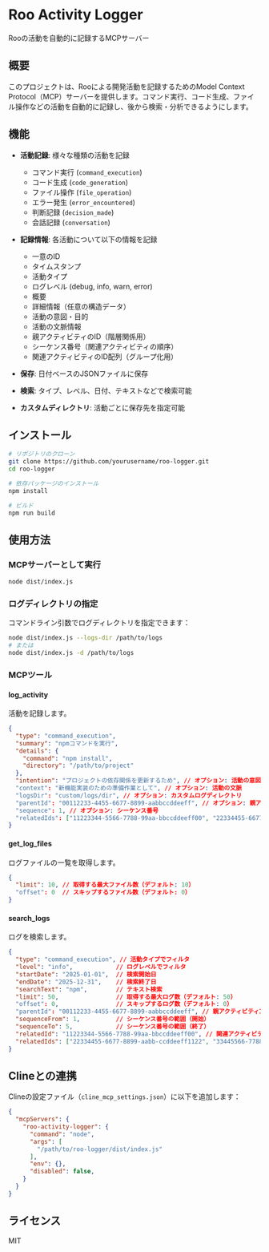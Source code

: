 # Roo Activity Logger

Rooの活動を自動的に記録するMCPサーバー

## 概要

このプロジェクトは、Rooによる開発活動を記録するためのModel Context Protocol（MCP）サーバーを提供します。コマンド実行、コード生成、ファイル操作などの活動を自動的に記録し、後から検索・分析できるようにします。

## 機能

- **活動記録**: 様々な種類の活動を記録
  - コマンド実行 (`command_execution`)
  - コード生成 (`code_generation`)
  - ファイル操作 (`file_operation`)
  - エラー発生 (`error_encountered`)
  - 判断記録 (`decision_made`)
  - 会話記録 (`conversation`)

- **記録情報**: 各活動について以下の情報を記録
  - 一意のID
  - タイムスタンプ
  - 活動タイプ
  - ログレベル (debug, info, warn, error)
  - 概要
  - 詳細情報（任意の構造データ）
  - 活動の意図・目的
  - 活動の文脈情報
  - 親アクティビティのID（階層関係用）
  - シーケンス番号（関連アクティビティの順序）
  - 関連アクティビティのID配列（グループ化用）

- **保存**: 日付ベースのJSONファイルに保存

- **検索**: タイプ、レベル、日付、テキストなどで検索可能

- **カスタムディレクトリ**: 活動ごとに保存先を指定可能

## インストール

```bash
# リポジトリのクローン
git clone https://github.com/yourusername/roo-logger.git
cd roo-logger

# 依存パッケージのインストール
npm install

# ビルド
npm run build
```

## 使用方法

### MCPサーバーとして実行

```bash
node dist/index.js
```

### ログディレクトリの指定

コマンドライン引数でログディレクトリを指定できます：

```bash
node dist/index.js --logs-dir /path/to/logs
# または
node dist/index.js -d /path/to/logs
```

### MCPツール

#### log_activity

活動を記録します。

```json
{
  "type": "command_execution",
  "summary": "npmコマンドを実行",
  "details": {
    "command": "npm install",
    "directory": "/path/to/project"
  },
  "intention": "プロジェクトの依存関係を更新するため", // オプション: 活動の意図・目的
  "context": "新機能実装のための準備作業として", // オプション: 活動の文脈
  "logsDir": "custom/logs/dir", // オプション: カスタムログディレクトリ
  "parentId": "00112233-4455-6677-8899-aabbccddeeff", // オプション: 親アクティビティID
  "sequence": 1, // オプション: シーケンス番号
  "relatedIds": ["11223344-5566-7788-99aa-bbccddeeff00", "22334455-6677-8899-aabb-ccddeeff1122"] // オプション: 関連アクティビティのID配列
}
```

#### get_log_files

ログファイルの一覧を取得します。

```json
{
  "limit": 10, // 取得する最大ファイル数（デフォルト: 10）
  "offset": 0  // スキップするファイル数（デフォルト: 0）
}
```

#### search_logs

ログを検索します。

```json
{
  "type": "command_execution", // 活動タイプでフィルタ
  "level": "info",            // ログレベルでフィルタ
  "startDate": "2025-01-01",  // 検索開始日
  "endDate": "2025-12-31",    // 検索終了日
  "searchText": "npm",        // テキスト検索
  "limit": 50,                // 取得する最大ログ数（デフォルト: 50）
  "offset": 0,                // スキップするログ数（デフォルト: 0）
  "parentId": "00112233-4455-6677-8899-aabbccddeeff", // 親アクティビティIDでフィルタ
  "sequenceFrom": 1,          // シーケンス番号の範囲（開始）
  "sequenceTo": 5,            // シーケンス番号の範囲（終了）
  "relatedId": "11223344-5566-7788-99aa-bbccddeeff00", // 関連アクティビティIDでフィルタ
  "relatedIds": ["22334455-6677-8899-aabb-ccddeeff1122", "33445566-7788-99aa-bbcc-ddeeff112233"] // 複数の関連アクティビティIDでフィルタ
}
```

## Clineとの連携

Clineの設定ファイル（`cline_mcp_settings.json`）に以下を追加します：

```json
{
  "mcpServers": {
    "roo-activity-logger": {
      "command": "node",
      "args": [
        "/path/to/roo-logger/dist/index.js"
      ],
      "env": {},
      "disabled": false,
    }
  }
}
```

## ライセンス

MIT